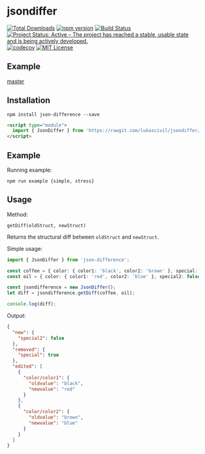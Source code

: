 # jsondiffer

[![Total Downloads](https://img.shields.io/npm/dt/json-difference.svg)](https://img.shields.io/npm/dt/json-difference.svg)
[![npm version](http://img.shields.io/npm/v/json-difference.svg?style=flat)](https://www.npmjs.com/package/json-difference 'View this project on npm')
[![Build Status](https://travis-ci.org/lukascivil/jsondiffer.svg?branch=master)](https://travis-ci.org/lukascivil/jsondiffer)
[![Project Status: Active – The project has reached a stable, usable state and is being actively developed.](https://www.repostatus.org/badges/latest/active.svg)](https://www.repostatus.org/#active)
[![codecov](https://codecov.io/gh/lukascivil/jsondiffer/branch/master/graph/badge.svg)](https://codecov.io/gh/lukascivil/jsondiffer)
[![MIT License](https://img.shields.io/npm/l/deep-object-diff.svg?style=flat)](https://github.com/lukascivil/jsondiffer/blob/master/LICENSE)

## Example

[master](http://jsondifference.lukascivil.com.br)

## Installation

`npm install json-difference --save`

```html
<script type="module">
  import { JsonDiffer } from 'https://rawgit.com/lukascivil/jsondiffer/master/dist.browser/jsondiffer.js';
</script>
```

## Example

Running example:

`npm run example {simple, stress}`

## Usage

Method:

`getDiff(oldStruct, newStruct)`

Returns the structural diff between `oldStruct` and `newStruct`.

Simple usage:

```ts
import { JsonDiffer } from 'json-difference';

const coffee = { color: { color1: 'black', color2: 'brown' }, special: true };
const oil = { color: { color1: 'red', color2: 'blue' }, special2: false };

const jsondifference = new JsonDiffer();
let diff = jsondifference.getDiff(coffee, oil);

console.log(diff);
```

Output:

```json
{
  "new": {
    "special2": false
  },
  "removed": {
    "special": true
  },
  "edited": [
    {
      "color/color1": {
        "oldvalue": "black",
        "newvalue": "red"
      }
    },
    {
      "color/color2": {
        "oldvalue": "brown",
        "newvalue": "blue"
      }
    }
  ]
}
```
